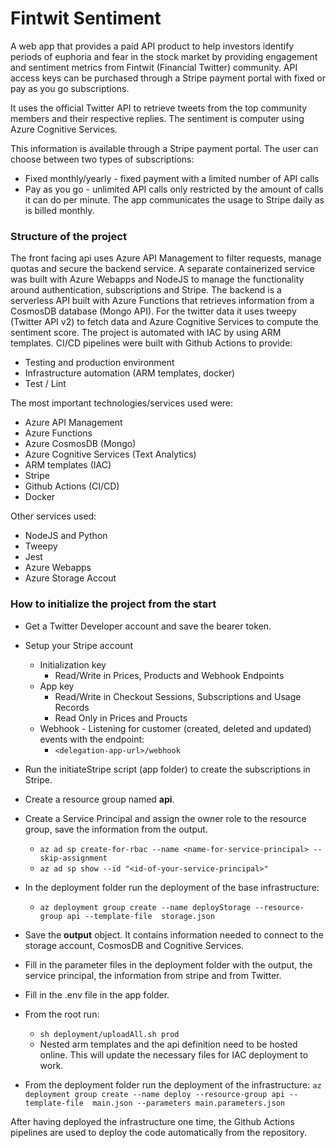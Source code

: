 # Fintwit Sentiment
A web app that provides a paid API product to help investors identify periods of euphoria and fear in the stock market by providing engagement and sentiment metrics from Fintwit (Financial Twitter) community.
API access keys can be purchased through a Stripe payment portal with fixed or pay as you go subscriptions.

It uses the official Twitter API to retrieve tweets from the top community members and their respective replies. The sentiment is computer using Azure Cognitive Services.

This information is available through a Stripe payment portal. The user can choose between two types of subscriptions: 
- Fixed monthly/yearly - fixed payment with a limited number of API calls
- Pay as you go - unlimited API calls only restricted by the amount of calls it can do per minute. The app communicates the usage to Stripe daily as is billed monthly.



### Structure of the project
The front facing api uses Azure API Management to filter requests, manage quotas and secure the backend service. 
A separate containerized service was built with Azure Webapps and NodeJS to manage the functionality around authentication, subscriptions and Stripe.
The backend is a serverless API built with Azure Functions that retrieves information from a CosmosDB database (Mongo API).
For the twitter data it uses tweepy (Twitter API v2) to fetch data and Azure Cognitive Services to compute the sentiment score.
The project is automated with IAC by using ARM templates.
CI/CD pipelines were built with Github Actions to provide:
- Testing and production environment 
- Infrastructure automation (ARM templates, docker)
- Test / Lint

The most important technologies/services used were:

- Azure API Management
- Azure Functions
- Azure CosmosDB (Mongo)
- Azure Cognitive Services (Text Analytics)
- ARM templates (IAC)
- Stripe
- Github Actions (CI/CD)
- Docker

Other services used:
- NodeJS and Python
- Tweepy
- Jest
- Azure Webapps
- Azure Storage Accout


### How to initialize the project from the start

- Get a Twitter Developer account and save the bearer token.
- Setup your Stripe account
    - Initialization key 
        - Read/Write in Prices, Products and Webhook Endpoints
    - App key 
        - Read/Write in Checkout Sessions, Subscriptions and Usage Records
        - Read Only in Prices and Proucts
    - Webhook - Listening for customer (created, deleted and updated) events with the endpoint:
        - `<delegation-app-url>/webhook`

- Run the initiateStripe script (app folder) to create the subscriptions in Stripe. 
- Create a resource group named **api**.
- Create a Service Principal and assign the owner role to the resource group, save the information from the output.
    - ``` az ad sp create-for-rbac --name <name-for-service-principal> --skip-assignment ```
    - ``` az ad sp show --id "<id-of-your-service-principal>" ```

- In the deployment folder run the deployment of the base infrastructure:
    - ``` az deployment group create --name deployStorage --resource-group api --template-file  storage.json ```

- Save the **output** object. It contains information needed to connect to the storage account, CosmosDB and Cognitive Services.
- Fill in the parameter files in the deployment folder with the output, the service principal, the information from stripe and from Twitter.
- Fill in the .env file in the app folder.
- From the root run:
    - ```sh deployment/uploadAll.sh prod```
    - Nested arm templates and the api definition need to be hosted online. This will update the necessary files for IAC deployment to work.

- From the deployment folder run the deployment of the infrastructure:
    ```az deployment group create --name deploy --resource-group api --template-file  main.json --parameters main.parameters.json```

After having deployed the infrastructure one time, the Github Actions pipelines are used to deploy the code automatically from the repository.

